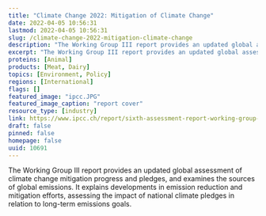 ```yaml
---
title: "Climate Change 2022: Mitigation of Climate Change"
date: 2022-04-05 10:56:31
lastmod: 2022-04-05 10:56:31
slug: /climate-change-2022-mitigation-climate-change
description: "The Working Group III report provides an updated global assessment of climate change mitigation progress and pledges, and examines the sources of global emissions. It explains developments in emission reduction and mitigation efforts, assessing the impact of national climate pledges in relation to long-term emissions goals."
excerpt: "The Working Group III report provides an updated global assessment of climate change mitigation progress and pledges, and examines the sources of global emissions. It explains developments in emission reduction and mitigation efforts, assessing the impact of national climate pledges in relation to long-term emissions goals."
proteins: [Animal]
products: [Meat, Dairy]
topics: [Environment, Policy]
regions: [International]
flags: []
featured_image: "ipcc.JPG"
featured_image_caption: "report cover"
resource_type: [industry]
link: https://www.ipcc.ch/report/sixth-assessment-report-working-group-3/
draft: false
pinned: false
homepage: false
uuid: 10691
---
```

The Working Group III report provides an updated global assessment of
climate change mitigation progress and pledges, and examines the sources
of global emissions. It explains developments in emission reduction and
mitigation efforts, assessing the impact of national climate pledges in
relation to long-term emissions goals.
